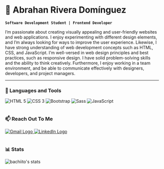 # 🦈 Abrahan Rivera Domínguez

**`Software Development Student | Frontend Developer`**

I’m passionate about creating visually appealing and user-friendly websites and web applications. I enjoy experimenting with different design elements, and I’m always looking for ways to improve the user experience. Likewise, I have strong understanding of web development concepts such as HTML, CSS, and JavaScript. I’m well-versed in web design principles and best practices, such as responsive design. I have solid problem-solving skills and the ability to think creatively. Furthermore, I enjoy working in a team environment, and be able to communicate effectively with designers, developers, and project managers.

---

### 🧰 Languages and Tools

<div align="left">
<img src="https://img.shields.io/badge/html5-%23E34F26.svg?style=for-the-badge&logo=html5&logoColor=white" alt="HTML 5">
<img src="https://img.shields.io/badge/css3-%231572B6.svg?style=for-the-badge&logo=css3&logoColor=white" alt="CSS 3">
<img src="https://img.shields.io/badge/bootstrap-%23563D7C.svg?style=for-the-badge&logo=bootstrap&logoColor=white" alt="Bootstrap">
<img src="https://img.shields.io/badge/SASS-hotpink.svg?style=for-the-badge&logo=SASS&logoColor=white" alt="Sass">
<img src="https://img.shields.io/badge/javascript-%23323330.svg?style=for-the-badge&logo=javascript&logoColor=%23F7DF1E" alt="JavaScript">
</div>

#

### 📫 Reach Out To Me

<p align="left">
    <a href="mailto:riveraabraham332@gmail.com" target="_blank">
        <img src="https://img.shields.io/badge/Gmail-D14836?style=for-the-badge&logo=gmail&logoColor=white" alt="Gmail Logo">
    </a>
    <a href="https://www.linkedin.com/in/abraham-rivera-dominguez/" target="_blank">
        <img src="https://img.shields.io/badge/linkedin-%230077B5.svg?style=for-the-badge&logo=linkedin&logoColor=white" alt="LinkedIn Logo">
    </a>
</p>

#

### 📊 Stats

<img src="https://github-readme-stats-sigma-five.vercel.app/api?username=bachiito&show_icons=true&locale=en&theme=tokyonight" alt="bachiito's stats" />
